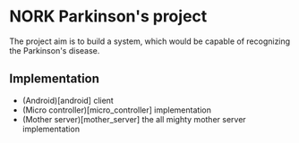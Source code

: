 NORK Parkinson's project 
=================

The project aim is to build a system, which would be capable of recognizing the Parkinson's disease.

## Implementation
  * (Android)[android] client 
  * (Micro controller)[micro_controller] implementation
  * (Mother server)[mother_server] the all mighty mother server implementation